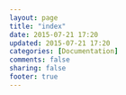```yaml
---
layout: page
title: "index"
date: 2015-07-21 17:20
updated: 2015-07-21 17:20
categories: [Documentation]
comments: false
sharing: false
footer: true
---
```

